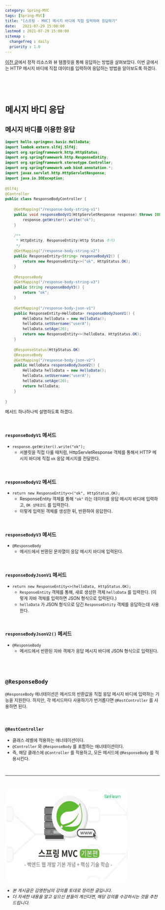 ```yaml
---
category: Spring-MVC
tags: [Spring-MVC]
title: "[스프링 - MVC] 메시지 바디에 직접 입력하여 응답하기"
date:   2021-07-29 15:00:00 
lastmod : 2021-07-29 15:00:00
sitemap :
  changefreq : daily
  priority : 1.0
---
```


[이전 글](https://taegyunwoo.github.io/spring-mvc/SPRING_MVC_ResponseStaticTemplate)에서 정적 리소스와 뷰 템플릿을 통해 응답하는 방법을 살펴보았다. 이번 글에서는 HTTP 메시지 바디에 직접 데이터를 입력하여 응답하는 방법을 알아보도록 하겠다.

<br><br><br>

# 메시지 바디 응답

## 메시지 바디를 이용한 응답

```java
import hello.springmvc.basic.HelloData;
import lombok.extern.slf4j.Slf4j;
import org.springframework.http.HttpStatus;
import org.springframework.http.ResponseEntity;
import org.springframework.stereotype.Controller;
import org.springframework.web.bind.annotation.*;
import javax.servlet.http.HttpServletResponse;
import java.io.IOException;

@Slf4j
@Controller
public class ResponseBodyController {

	@GetMapping("/response-body-string-v1")
	public void responseBodyV1(HttpServletResponse response) throws IOException {
        response.getWriter().write("ok");
	}
	
	/**
	 * HttpEntity, ResponseEntity(Http Status 추가)
	 */
	@GetMapping("/response-body-string-v2")
	public ResponseEntity<String> responseBodyV2() {
		return new ResponseEntity<>("ok", HttpStatus.OK);
	}

	@ResponseBody
	@GetMapping("/response-body-string-v3")
	public String responseBodyV3() {
		return "ok";
	}

	@GetMapping("/response-body-json-v1")
	public ResponseEntity<HelloData> responseBodyJsonV1() {
		HelloData helloData = new HelloData();
		helloData.setUsername("userA");
		helloData.setAge(20);
		return new ResponseEntity<>(helloData, HttpStatus.OK);
	}

	@ResponseStatus(HttpStatus.OK)
	@ResponseBody
	@GetMapping("/response-body-json-v2")
	public HelloData responseBodyJsonV2() {
		HelloData helloData = new HelloData();
		helloData.setUsername("userA");
		helloData.setAge(20);
		return helloData;
	}

}
```

메서드 하나하나씩 설명하도록 하겠다.

<br>

### `responseBodyV1` 메서드

- `response.getWriter().write("ok");`
    - 서블릿을 직접 다룰 때처럼, HttpServletResponse 객체를 통해서 HTTP 메시지 바디에 직접 `ok` 응답 메시지를 전달한다.

<br>

### `responseBodyV2` 메서드

- `return new ResponseEntity<>("ok", HttpStatus.OK);`
    - ResponseEntity 객체를 통해 `"ok"` 라는 데이터를 응답 메시지 바디에 입력하고, `OK 상태코드` 를 입력한다.
    - 이렇게 입력된 객체를 생성한 뒤, 반환하여 응답한다.

<br>

### `responseBodyV3` 메서드

- `@ResponseBody`
    - 메서드에서 반환된 문자열이 응답 메시지 바디에 입력된다.

<br>

### `responseBodyJsonV1` 메서드

- `return new ResponseEntity<>(helloData, HttpStatus.OK);`
    - `ResponseEntity` 객체를 통해, 새로 생성한 객체 `helloData` 를 입력한다. (이렇게 자바 객체를 입력하면 JSON 형식으로 입력된다.)
    - `helloData` 가 JSON 형식으로 담긴 `ResponseEntity` 객체를 응답하는데 사용한다.

<br>

### `responseBodyJsonV2()` 메서드

- `@ResponseBody`
    - 메서드에서 반환된 자바 객체가 응답 메시지 바디에 JSON 형식으로 입력된다.

<br><br>

## `@ResponseBody`

`@ResponseBody` 애너테이션은 메서드의 반환값을 직접 응답 메시지 바디에 입력하는 기능을 지원한다. 하지만, 각 메서드마다 사용하기가 번거롭다면 `@RestController` 를 사용하면 된다.

<br>

### `@RestController`

- 클래스 레벨에 적용하는 애너테이션이다.
- `@Controller` 와 `@ResponseBody` 를 포함하는 애너테이션이다.
- 즉, 해당 클래스에 `@Controller` 를 적용하고, 모든 메서드에 `@ResponseBody` 를 적용시킨다.

<br>

---

<br>

<a href="https://inf.run/RfTn"><img src="/assets/img/Inflearn_Spring_MVC1/Logo.png" width="400px" height="300px"></a>

- *본 게시글은 김영한님의 강의를 토대로 정리한 글입니다.*
- *더 자세한 내용을 알고 싶으신 분들이 계신다면, 해당 강의를 수강하시는 것을 추천드립니다.*